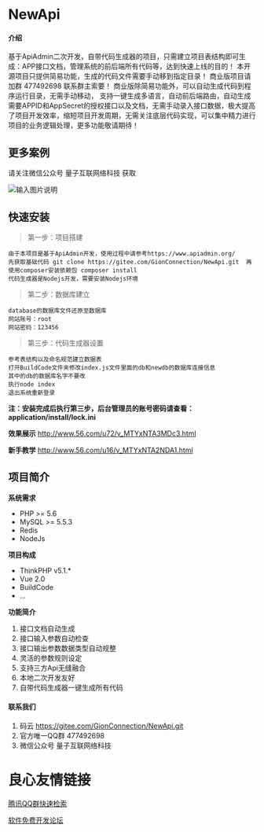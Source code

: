 # NewApi

#### 介绍
基于ApiAdmin二次开发，自带代码生成器的项目，只需建立项目表结构即可生成：APP接口文档，管理系统的前后端所有代码等，达到快速上线的目的！
本开源项目只提供简易功能，生成的代码文件需要手动移到指定目录！
商业版项目请加群 477492698 联系群主索要！
商业版除简易功能外，可以自动生成代码到程序运行目录，无需手动移动，
支持一键生成多语言，自动前后端路由，自动生成需要APPID和AppSecret的授权接口以及文档，无需手动录入接口数据，极大提高了项目开发效率，缩短项目开发周期，无需关注底层代码实现，可以集中精力进行项目的业务逻辑处理，更多功能敬请期待！

## 更多案例
请关注微信公众号   量子互联网络科技   获取
 
![输入图片说明](https://gitee.com/GionConnection/NewApi/raw/bda80f5625c098adbf08d989dad1f2571779d9ab/ewm.jpg "ewm.jpg")


## 快速安装

> 第一步：项目搭建
```
由于本项目是基于ApiAdmin开发，使用过程中请参考https://www.apiadmin.org/
先获取基础代码 git clone https://gitee.com/GionConnection/NewApi.git  再使用composer安装依赖包 composer install
代码生成器是Nodejs开发，需要安装Nodejs环境
```

> 第二步：数据库建立

```
database的数据库文件还原至数据库
网站账号：root
网站密码：123456
```
> 第三步：代码生成器设置
```
参考表结构以及命名规范建立数据表
打开BuildCode文件夹修改index.js文件里面的db和newdb的数据库连接信息
其中的db的数据库名字不要改
执行node index
退出系统重新登录
```

**注：安装完成后执行第三步，后台管理员的账号密码请查看：application/install/lock.ini**

**效果展示**  http://www.56.com/u72/v_MTYxNTA3MDc3.html

**新手教学**  http://www.56.com/u16/v_MTYxNTA2NDA1.html

## 项目简介

**系统需求**

- PHP >= 5.6
- MySQL >= 5.5.3
- Redis
- NodeJs

**项目构成**

- ThinkPHP v5.1.*
- Vue 2.0
- BuildCode
- ...

**功能简介**

 1. 接口文档自动生成
 2. 接口输入参数自动检查
 3. 接口输出参数数据类型自动规整
 4. 灵活的参数规则设定
 5. 支持三方Api无缝融合
 6. 本地二次开发友好
 7. 自带代码生成器一键生成所有代码

#### 联系我们

1.  码云 https://gitee.com/GionConnection/NewApi.git
2.  官方唯一QQ群 477492698
3.  微信公众号 量子互联网络科技


 # 良心友情链接

[腾讯QQ群快速检索](http://u.720life.cn/s/8cf73f7c)

[软件免费开发论坛](http://u.720life.cn/s/bbb01dc0)